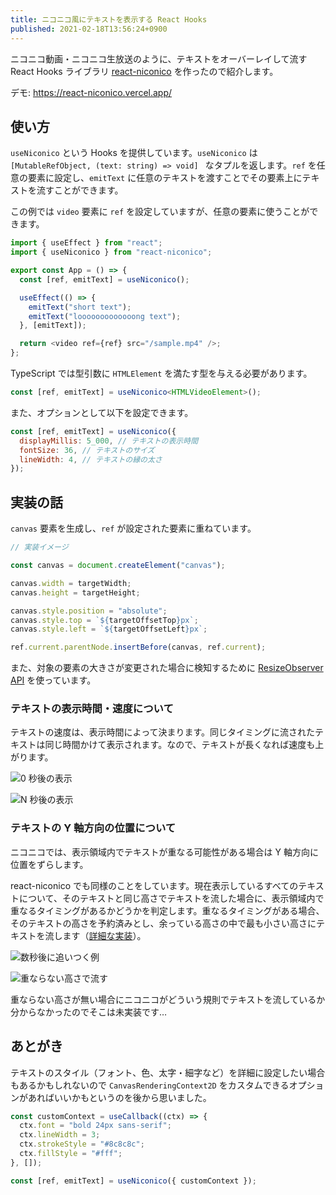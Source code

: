 ```yaml
---
title: ニコニコ風にテキストを表示する React Hooks
published: 2021-02-18T13:56:24+0900
---
```


ニコニコ動画・ニコニコ生放送のように、テキストをオーバーレイして流す React Hooks ライブラリ [react-niconico](https://github.com/dqn/react-niconico) を作ったので紹介します。

デモ: https://react-niconico.vercel.app/

## 使い方

`useNiconico` という Hooks を提供しています。`useNiconico` は `[MutableRefObject, (text: string) => void] ` なタプルを返します。`ref` を任意の要素に設定し、`emitText` に任意のテキストを渡すことでその要素上にテキストを流すことができます。

この例では `video` 要素に `ref` を設定していますが、任意の要素に使うことができます。

```js
import { useEffect } from "react";
import { useNiconico } from "react-niconico";

export const App = () => {
  const [ref, emitText] = useNiconico();

  useEffect(() => {
    emitText("short text");
    emitText("looooooooooooong text");
  }, [emitText]);

  return <video ref={ref} src="/sample.mp4" />;
};
```

TypeScript では型引数に `HTMLElement` を満たす型を与える必要があります。

```ts
const [ref, emitText] = useNiconico<HTMLVideoElement>();
```

また、オプションとして以下を設定できます。

```js
const [ref, emitText] = useNiconico({
  displayMillis: 5_000, // テキストの表示時間
  fontSize: 36, // テキストのサイズ
  lineWidth: 4, // テキストの縁の太さ
});
```

## 実装の話

`canvas` 要素を生成し、`ref` が設定された要素に重ねています。

```ts
// 実装イメージ

const canvas = document.createElement("canvas");

canvas.width = targetWidth;
canvas.height = targetHeight;

canvas.style.position = "absolute";
canvas.style.top = `${targetOffsetTop}px`;
canvas.style.left = `${targetOffsetLeft}px`;

ref.current.parentNode.insertBefore(canvas, ref.current);
```

また、対象の要素の大きさが変更された場合に検知するために [ResizeObserver API](https://developer.mozilla.org/ja/docs/Web/API/ResizeObserver) を使っています。

### テキストの表示時間・速度について

テキストの速度は、表示時間によって決まります。同じタイミングに流されたテキストは同じ時間かけて表示されます。なので、テキストが長くなれば速度も上がります。

![0 秒後の表示](https://i.gyazo.com/ea4f7b748b6a1205408c2b86051c5b33.png)

![N 秒後の表示](https://i.gyazo.com/c0253ce94b7982a9d25d7216786d0e07.png)

### テキストの Y 軸方向の位置について

ニコニコでは、表示領域内でテキストが重なる可能性がある場合は Y 軸方向に位置をずらします。

react-niconico でも同様のことをしています。現在表示しているすべてのテキストについて、そのテキストと同じ高さでテキストを流した場合に、表示領域内で重なるタイミングがあるかどうかを判定します。重なるタイミングがある場合、そのテキストの高さを予約済みとし、余っている高さの中で最も小さい高さにテキストを流します（[詳細な実装](https://github.com/dqn/react-niconico/blob/be664d616d0d6beeed3eddc0f3450ab8b71d3dfe/src/useNiconico.ts#L60-L89)）。

![数秒後に追いつく例](https://i.gyazo.com/1881e64609817d54d1258c34529f72d2.png)

![重ならない高さで流す](https://i.gyazo.com/1baa84771a67035426862aa918039127.png)

重ならない高さが無い場合にニコニコがどういう規則でテキストを流しているか分からなかったのでそこは未実装です…

## あとがき

テキストのスタイル（フォント、色、太字・細字など）を詳細に設定したい場合もあるかもしれないので `CanvasRenderingContext2D` をカスタムできるオプションがあればいいかもというのを後から思いました。

```js
const customContext = useCallback((ctx) => {
  ctx.font = "bold 24px sans-serif";
  ctx.lineWidth = 3;
  ctx.strokeStyle = "#8c8c8c";
  ctx.fillStyle = "#fff";
}, []);

const [ref, emitText] = useNiconico({ customContext });
```
